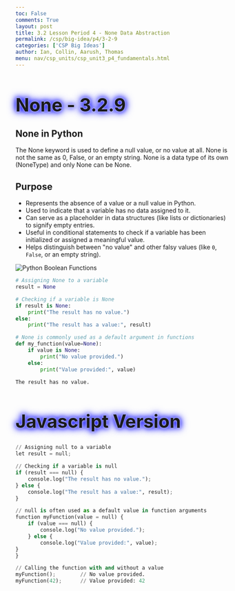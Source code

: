 ```yaml
---
toc: False
comments: True
layout: post
title: 3.2 Lesson Period 4 - None Data Abstraction
permalink: /csp/big-idea/p4/3-2-9
categories: ['CSP Big Ideas']
author: Ian, Collin, Aarush, Thomas
menu: nav/csp_units/csp_unit3_p4_fundamentals.html
---
```


<style>
  h1 {
    animation: glow 1s ease-in-out infinite alternate;
    font-size: 3em; /* Increased font size */
  }
</style>

<h1>
  None - 3.2.9
</h1>

<style>
@keyframes glow {
  from {
    text-shadow: 0 0 5px #fff, 0 0 10px #00f, 0 0 15px #00f, 0 0 20px #00f; /* Changed color to blue (#00f) */
  }
  to {
    text-shadow: 0 0 20px #00f, 0 0 30px #00f, 0 0 40px #00f, 0 0 50px #00f; /* Changed color to blue (#00f) */
  }
}
</style>

## None in Python

The None keyword is used to define a null value, or no value at all. None is not the same as 0, False, or an empty string. None is a data type of its own (NoneType) and only None can be None.

## Purpose

- Represents the absence of a value or a null value in Python.
- Used to indicate that a variable has no data assigned to it.
- Can serve as a placeholder in data structures (like lists or dictionaries) to signify empty entries.
- Useful in conditional statements to check if a variable has been initialized or assigned a meaningful value.
- Helps distinguish between "no value" and other falsy values (like `0`, `False`, or an empty string).

![Python Boolean Functions](https://i0.wp.com/www.fatosmorina.com/wp-content/uploads/2023/03/none.png?ssl=1)


```python
# Assigning None to a variable
result = None

# Checking if a variable is None
if result is None:
    print("The result has no value.")
else:
    print("The result has a value:", result)

# None is commonly used as a default argument in functions
def my_function(value=None):
    if value is None:
        print("No value provided.")
    else:
        print("Value provided:", value)

```

    The result has no value.


# Javascript Version


```python
// Assigning null to a variable
let result = null;

// Checking if a variable is null
if (result === null) {
    console.log("The result has no value.");
} else {
    console.log("The result has a value:", result);
}

// null is often used as a default value in function arguments
function myFunction(value = null) {
    if (value === null) {
        console.log("No value provided.");
    } else {
        console.log("Value provided:", value);
}
}

// Calling the function with and without a value
myFunction();        // No value provided.
myFunction(42);      // Value provided: 42

```
